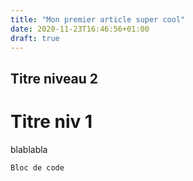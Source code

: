 ```yaml
---
title: "Mon premier article super cool"
date: 2020-11-23T16:46:56+01:00
draft: true
---
```


## Titre niveau 2

# Titre niv 1

blablabla 

``` Bloc de code ```